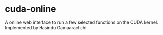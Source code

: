 # cuda-online
A online web interface to run a few selected functions on the CUDA kernel. Implemented by Hasindu Gamaarachchi
